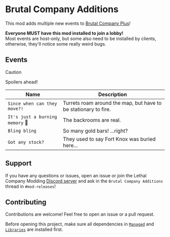 # Brutal Company Additions

This mod adds multiple new events to [Brutal Company Plus][BCPlus]!

**Everyone MUST have this mod installed to join a lobby!**<br/>
Most events are host-only, but some also need to be installed by clients,
otherwise, they'll notice some really weird bugs.

[BCPlus]: https://thunderstore.io/c/lethal-company/p/Nips/Brutal_Company_Plus/

## Events

> [!CAUTION]
> Spoilers ahead!

<!-- Make sure to keep this in sync with Thunderstore/README.md -->

| Name                                        | Description                                                     |
|---------------------------------------------|-----------------------------------------------------------------|
| `Since when can they move?!`                | Turrets roam around the map, but have to be stationary to fire. |
| `It's just a burning memory` :construction: | The backrooms are real.                                         |
| `Bling bling`                               | So many gold bars! ...right?                                    |
| `Got any stock?`                            | They used to say Fort Knox was buried here...                   |

## Support

If you have any questions or issues, open an issue
or join the Lethal Company Modding [Discord server][Discord]
and ask in the `Brutal Company Additions` thread in `#mod-releases`!

[Discord]: https://discord.gg/PdFNEEEeHD

## Contributing

Contributions are welcome! Feel free to open an issue or a pull request.

Before opening this project, make sure all dependencies in
[`Managed`](./Managed) and [`Libraries`](./Libraries) are installed first.